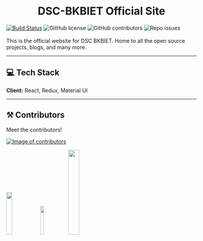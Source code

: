 # <h1 align="center"> DSC-BKBIET Official Site </h1> 
[![Build Status](https://travis-ci.com/dscbkbiet/dscbkbiet.github.io.svg?branch=main)](https://travis-ci.com/dscbkbiet/dscbkbiet.github.io)
![GitHub license](https://img.shields.io/github/license/dscbkbiet/dscbkbiet.github.io?style=social)
![GitHub contributors](https://img.shields.io/github/contributors/dscbkbiet/dscbkbiet.github.io)
![Repo issues](https://img.shields.io/github/issues/dscbkbiet/dscbkbiet.github.io)
<br/><br/>
This is the official website for DSC BKBIET. Home to all the open source projects, blogs, and many more.
_______________ 

## 💻 Tech Stack

**Client:** React, Redux, Material UI
_______________

## ⚒️ Contributors

Meet the contributors!

<a href="https://github.com//dscbkbiet/dscbkbiet.github.io/graphs/contributors"><img src="https://contributors-img.firebaseapp.com/image?repo=dscbkbiet/dscbkbiet.github.io" alt="Image of contributors"></a>

<img width="17%" src="https://forthebadge.com/images/badges/it-works-why.svg"> <img width="14%" src="https://forthebadge.com/images/badges/uses-brains.svg"> <img width="24%" src="https://forthebadge.com/images/badges/contains-17-coffee-cups.svg">
